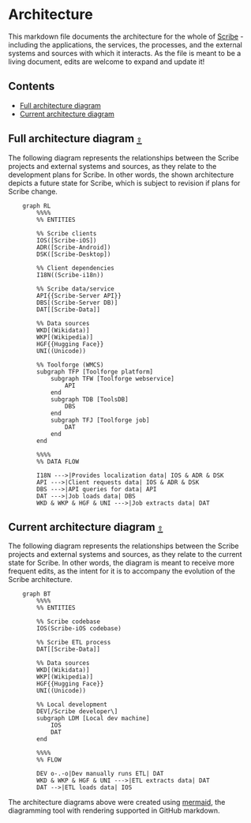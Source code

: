 # Architecture

This markdown file documents the architecture for the whole of [Scribe](https://github.com/scribe-org) - including the applications, the services, the processes, and the external systems and sources with which it interacts. As the file is meant to be a living document, edits are welcome to expand and update it!

<a id="contents"></a>

## Contents

- [Full architecture diagram](#full-architecture)
- [Current architecture diagram](#current-architecture)

<a id="full-architecture"></a>

## Full architecture diagram [`⇧`](#contents)

The following diagram represents the relationships between the Scribe projects and external systems and sources, as they relate to the development plans for Scribe. In other words, the shown architecture depicts a future state for Scribe, which is subject to revision if plans for Scribe change.

```mermaid
    graph RL
        %%%%
        %% ENTITIES

        %% Scribe clients
        IOS([Scribe-iOS])
        ADR([Scribe-Android])
        DSK([Scribe-Desktop])

        %% Client dependencies
        I18N((Scribe-i18n))

        %% Scribe data/service
        API{{Scribe-Server API}}
        DBS[(Scribe-Server DB)]
        DAT[[Scribe-Data]]

        %% Data sources
        WKD[(Wikidata)]
        WKP[(Wikipedia)]
        HGF{{Hugging Face}}
        UNI((Unicode))

        %% Toolforge (WMCS)
        subgraph TFP [Toolforge platform]
            subgraph TFW [Toolforge webservice]
                API
            end
            subgraph TDB [ToolsDB]
                DBS
            end
            subgraph TFJ [Toolforge job]
                DAT
            end
        end

        %%%%
        %% DATA FLOW

        I18N --->|Provides localization data| IOS & ADR & DSK
        API --->|Client requests data| IOS & ADR & DSK
        DBS --->|API queries for data| API
        DAT --->|Job loads data| DBS
        WKD & WKP & HGF & UNI --->|Job extracts data| DAT
```

<a id="current-architecture"></a>

## Current architecture diagram [`⇧`](#contents)

The following diagram represents the relationships between the Scribe projects and external systems and sources, as they relate to the current state for Scribe. In other words, the diagram is meant to receive more frequent edits, as the intent for it is to accompany the evolution of the Scribe architecture.

```mermaid
    graph BT
        %%%%
        %% ENTITIES

        %% Scribe codebase
        IOS(Scribe-iOS codebase)

        %% Scribe ETL process
        DAT[[Scribe-Data]]

        %% Data sources
        WKD[(Wikidata)]
        WKP[(Wikipedia)]
        HGF{{Hugging Face}}
        UNI((Unicode))

        %% Local development
        DEV[/Scribe developer\]
        subgraph LDM [Local dev machine]
            IOS
            DAT
        end

        %%%%
        %% FLOW

        DEV o-.-o|Dev manually runs ETL| DAT
        WKD & WKP & HGF & UNI --->|ETL extracts data| DAT
        DAT -->|ETL loads data| IOS
```

The architecture diagrams above were created using [mermaid](https://github.com/mermaid-js/mermaid), the diagramming tool with rendering supported in GitHub markdown.
